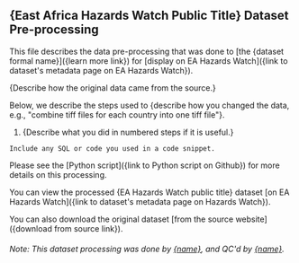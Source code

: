 ## {East Africa Hazards Watch Public Title} Dataset Pre-processing

This file describes the data pre-processing that was done to [the {dataset formal name}]({learn more link})
for [display on EA Hazards Watch]({link to dataset's metadata page on EA Hazards Watch}).

{Describe how the original data came from the source.}

Below, we describe the steps used to {describe how you changed the data, e.g., "combine tiff files for each country into
one tiff file"}.

1. {Describe what you did in numbered steps if it is useful.}

```
Include any SQL or code you used in a code snippet.
```

Please see the [Python script]({link to Python script on Github}) for more details on this processing.

You can view the processed {EA Hazards Watch public title}
dataset [on EA Hazards Watch]({link to dataset's metadata page on Hazards Watch}).

You can also download the original dataset [from the source website]({download from source link}).

###### Note: This dataset processing was done by [{name}](mailto:{email}), and QC'd by [{name}](mailto:{email}).